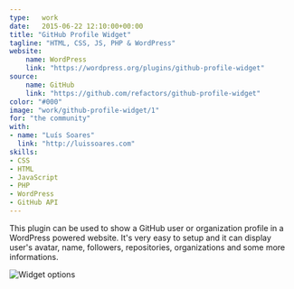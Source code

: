 ```yaml
---
type:   work
date:	2015-06-22 12:10:00+00:00
title: "GitHub Profile Widget"
tagline: "HTML, CSS, JS, PHP & WordPress"
website:
    name: WordPress
    link: "https://wordpress.org/plugins/github-profile-widget"
source:
    name: GitHub
    link: "https://github.com/refactors/github-profile-widget"
color: "#000"
image: "work/github-profile-widget/1"
for: "the community"
with:
- name: "Luís Soares"
  link: "http://luissoares.com"
skills:
- CSS
- HTML
- JavaScript
- PHP
- WordPress
- GitHub API
---
```


<p>This plugin can be used to show a GitHub user or organization profile in a WordPress powered website. It's very easy to setup and it can display user's avatar, name, followers, repositories, organizations and some more informations.

![Widget options](/images/work/github-profile-widget/2.jpg)
